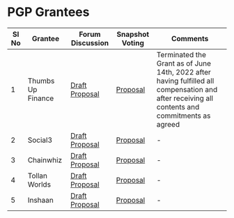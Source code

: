 # PGP Grantees

Sl No  | Grantee                       | Forum Discussion     |    Snapshot Voting         | Comments  |
------ | ----------------------------- | -------------------- | -------------------------- |------------|
1      | Thumbs Up Finance             | [Draft Proposal](https://gov.epns.io/t/pgp-proposal-thumbs-up-finance/442) | [Proposal](https://snapshot.org/#/epns.eth/proposal/0x33656a13311f0156a94f2ea1c44fcf7da3a99950259aad6a30d3c879285ecef3)   | Terminated the Grant as of June 14th, 2022 after having fulfilled all compensation and after receiving all contents and commitments as agreed |
2      | Social3                       | [Draft Proposal](https://gov.epns.io/t/pgp-proposal-social3-epns/546)      | [Proposal](https://snapshot.org/#/epns.eth/proposal/0xf5f2f52577e400b3535dec40a2f2d0abc1f721d0a3e5e68765164d66f128097f) |     -     |
3      | Chainwhiz                     |  [Draft Proposal](https://gov.epns.io/t/pgp-proposal-chainwhiz-epns-notifications-on-open-source-bounty-marketplace/578)   |   [Proposal](https://snapshot.org/#/epns.eth/proposal/0x622750a94dcd2a486664ad2ef5c00e788fc75bac4315a995bb7e54f4fd598308)|     -     |
4      | Tollan Worlds                 |  [Draft Proposal](https://gov.epns.io/t/tollan-worlds-x-epns-communication-layer-for-accessible-2d-pixel-metaverse/653)   |   [Proposal](https://snapshot.org/#/epns.eth/proposal/0x91342f0578fec0dcecb29714802ccca24b59e6836665aba6542484bfd422d064)|     -     |
5      | Inshaan                       |  [Draft Proposal](https://gov.epns.io/t/pgp-proposal-inshaan-epns/666)   |   [Proposal](https://snapshot.org/#/epns.eth/proposal/0x806ef0fb1da52e0ea3dcad52ad6e0dcf255d4a6294fbdd7ad08f06c51b6266a0)   |     -     |
